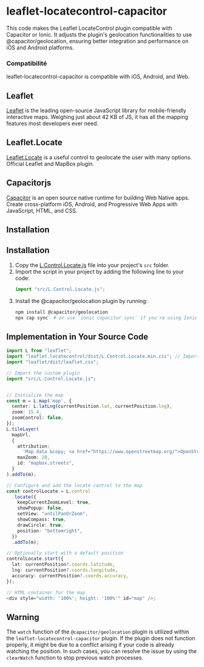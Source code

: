 # leaflet-locatecontrol-capacitor
This code makes the Leaflet LocateControl plugin compatible with Capacitor or Ionic. It adjusts the plugin's geolocation functionalities to use @capacitor/geolocation, ensuring better integration and performance on iOS and Android platforms.

### Compatibilité
leaflet-locatecontrol-capacitor is compatible with iOS, Android, and Web.

## Leaflet

[Leaflet](https://leafletjs.com/) is the leading open-source JavaScript library for mobile-friendly interactive maps. Weighing just about 42 KB of JS, it has all the mapping features most developers ever need.

## Leaflet.Locate

[Leaflet.Locate](https://github.com/domoritz/leaflet-locatecontrol) is a useful control to geolocate the user with many options. Official Leaflet and MapBox plugin.

## Capacitorjs

[Capacitor](https://capacitorjs.com/) is an open source native runtime for building Web Native apps. Create cross-platform iOS, Android, and Progressive Web Apps with JavaScript, HTML, and CSS.

## Installation

## Installation

1. Copy the [L.Control.Locate.js](https://github.com/joazco/leaflet-locatecontrol-capacitor/blob/main/L.Control.Locate.js) file into your project's `src` folder.
2. Import the script in your project by adding the following line to your code:
   ```javascript
   import "src/L.Control.Locate.js";
   ```
3. Install the @capacitor/geolocation plugin by running:
   ```bash
   npm install @capacitor/geolocation
   npx cap sync  # or use `ionic capacitor sync` if you're using Ionic
   ```

## Implementation in Your Source Code

```typescript
import L from "leaflet";
import "leaflet.locatecontrol/dist/L.Control.Locate.min.css"; // Import styles
import "leaflet/dist/leaflet.css";

// Import the custom plugin
import "src/L.Control.Locate.js";


// Initialize the map
const m = L.map('map', {
  center: L.latLng(currentPosition.lat, currentPosition.lng),
  zoom: 15.4,
  zoomControl: false,
});
L.tileLayer(
  mapUrl,
  {
    attribution:
      'Map data &copy; <a href="https://www.openstreetmap.org/">OpenStreetMap</a> contributors, Imagery © <a href="https://www.mapbox.com/">Mapbox</a>',
    maxZoom: 20,
    id: "mapbox.streets",
  }
).addTo(m);

// Configure and add the locate control to the map
const controlLocate = L.control
  .locate({
    keepCurrentZoomLevel: true,
    showPopup: false,
    setView: "untilPanOrZoom",
    showCompass: true,
    drawCircle: true,
    position: "bottomright",
  })
  .addTo(m);

// Optionally start with a default position
controlLocate.start({
  lat: currentPosition?.coords.latitude,
  lng: currentPosition?.coords.longitude,
  accuracy: currentPosition?.coords.accuracy,
});

// HTML container for the map
<div style="width: '100%'; height: '100%'" id="map" />;
```

## Warning

The `watch` function of the `@capacitor/geolocation` plugin is utilized within the `leaflet-locatecontrol-capacitor` plugin. If the plugin does not function properly, it might be due to a conflict arising if your code is already watching the position. In such cases, you can resolve the issue by using the `clearWatch` function to stop previous watch processes.

